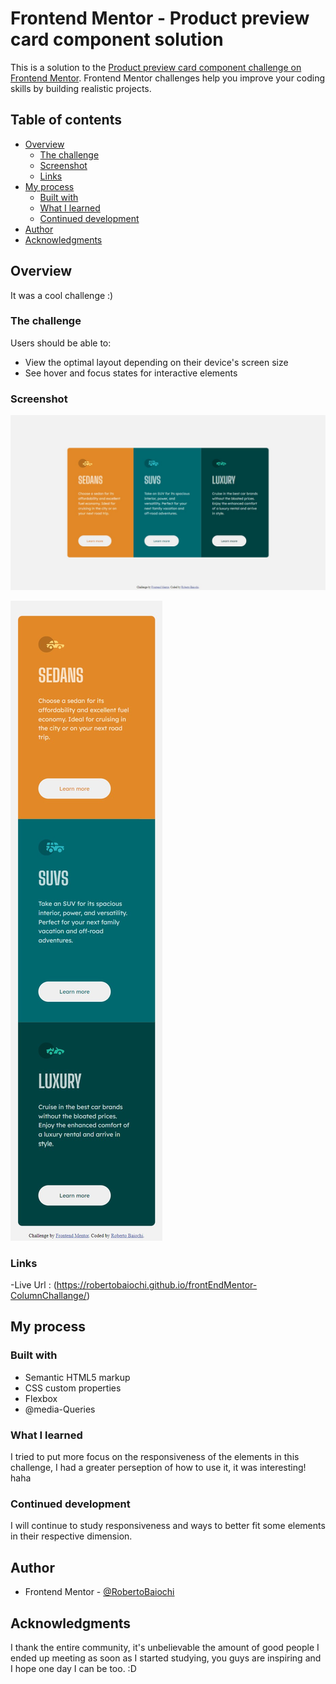 # Frontend Mentor - Product preview card component solution

This is a solution to the [Product preview card component challenge on Frontend Mentor](https://www.frontendmentor.io/challenges/product-preview-card-component-GO7UmttRfa). Frontend Mentor challenges help you improve your coding skills by building realistic projects. 

## Table of contents

- [Overview](#overview)
  - [The challenge](#the-challenge)
  - [Screenshot](#screenshot)
  - [Links](#links)
- [My process](#my-process)
  - [Built with](#built-with)
  - [What I learned](#what-i-learned)
  - [Continued development](#continued-development)
- [Author](#author)
- [Acknowledgments](#acknowledgments)


## Overview
 It was a cool challenge :)
### The challenge

Users should be able to:

- View the optimal layout depending on their device's screen size
- See hover and focus states for interactive elements

### Screenshot

![](./overview-desktop.png)

![](./overview-mobile.png)


### Links

-Live Url : (https://robertobaiochi.github.io/frontEndMentor-ColumnChallange/)

## My process

### Built with

- Semantic HTML5 markup
- CSS custom properties
- Flexbox
- @media-Queries


### What I learned

I tried to put more focus on the responsiveness of the elements in this challenge, I had a greater perseption of how to use it, it was interesting! haha

### Continued development

I will continue to study responsiveness and ways to better fit some elements in their respective dimension.

## Author

- Frontend Mentor - [@RobertoBaiochi](https://www.frontendmentor.io/profile/RobertoBaiochi)

## Acknowledgments

I thank the entire community, it's unbelievable the amount of good people I ended up meeting as soon as I started studying, you guys are inspiring and I hope one day I can be too. :D
